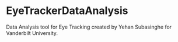 # EyeTrackerDataAnalysis
Data Analysis tool for Eye Tracking created by Yehan Subasinghe for Vanderbilt University.

